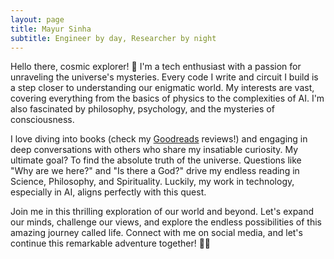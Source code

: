 ```yaml
---
layout: page
title: Mayur Sinha
subtitle: Engineer by day, Researcher by night
---
```


Hello there, cosmic explorer! 🌟 I'm a tech enthusiast with a passion for unraveling the universe's mysteries. Every code I write and circuit I build is a step closer to understanding our enigmatic world. My interests are vast, covering everything from the basics of physics to the complexities of AI. I'm also fascinated by philosophy, psychology, and the mysteries of consciousness.

I love diving into books (check my [Goodreads](https://www.goodreads.com/themayursinha) reviews!) and engaging in deep conversations with others who share my insatiable curiosity. My ultimate goal? To find the absolute truth of the universe. Questions like "Why are we here?" and "Is there a God?" drive my endless reading in Science, Philosophy, and Spirituality. Luckily, my work in technology, especially in AI, aligns perfectly with this quest.

Join me in this thrilling exploration of our world and beyond. Let's expand our minds, challenge our views, and explore the endless possibilities of this amazing journey called life. Connect with me on social media, and let's continue this remarkable adventure together! 🚀✨
